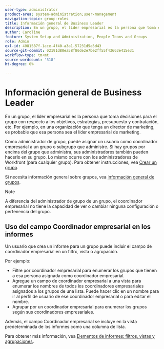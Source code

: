 ```yaml
---
user-type: administrator
product-area: system-administration;user-management
navigation-topic: group-roles
title: Información general de Business Leader
description: En un grupo, el líder empresarial es la persona que toma decisiones para el grupo con respecto a los objetivos, estrategias, presupuesto y contratación, etc. Por ejemplo, en una organización que tenga un director de marketing, es probable que esa persona sea el líder empresarial de marketing.
author: Caroline
feature: System Setup and Administration, People Teams and Groups
role: Admin
exl-id: 4081587f-1ace-4f40-a3a1-57231d5a5d43
source-git-commit: 02191d80ea58f80de2e7be2ff55f43663e415e31
workflow-type: tm+mt
source-wordcount: '318'
ht-degree: 0%

---
```


# Información general de Business Leader

En un grupo, el líder empresarial es la persona que toma decisiones para el grupo con respecto a los objetivos, estrategias, presupuesto y contratación, etc. Por ejemplo, en una organización que tenga un director de marketing, es probable que esa persona sea el líder empresarial de marketing.

Como administrador de grupo, puede asignar un usuario como coordinador empresarial a un grupo o subgrupo que administre. Si hay grupos por encima del grupo que administra, sus administradores también pueden hacerlo en su grupo. Lo mismo ocurre con los administradores de Workfront (para cualquier grupo). Para obtener instrucciones, vea [Crear un grupo](../../../administration-and-setup/manage-groups/create-and-manage-groups/create-a-group.md).

Si necesita información general sobre grupos, vea [Información general de grupos](../../../administration-and-setup/manage-groups/groups-overview/groups.md).

>[!NOTE]
>
>A diferencia del administrador de grupo de un grupo, el coordinador empresarial no tiene la capacidad de ver o cambiar ninguna configuración o pertenencia del grupo.

<!--
>DRAFTED IN FLARE:
>At this point the field is added for mainly reporting purposes.>
>
-->

## Uso del campo Coordinador empresarial en los informes

Un usuario que crea un informe para un grupo puede incluir el campo de coordinador empresarial en un filtro, vista o agrupación.

Por ejemplo:

* Filtre por coordinador empresarial para enumerar los grupos que tienen a esa persona asignada como coordinador empresarial.
* Agregue un campo de coordinador empresarial a una vista para enumerar los nombres de todos los coordinadores empresariales asignados a los grupos de una lista. Puede hacer clic en un nombre para ir al perfil de usuario de ese coordinador empresarial o para editar el nombre.
* Agrupar por un coordinador empresarial para enumerar los grupos según sus coordinadores empresariales.

Además, el campo Coordinador empresarial se incluye en la vista predeterminada de los informes como una columna de lista.

Para obtener más información, vea [Elementos de informes: filtros, vistas y agrupaciones](../../../reports-and-dashboards/reports/reporting-elements/reporting-elements-filters-views-groupings.md).
